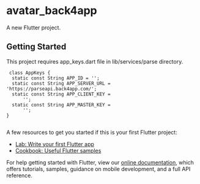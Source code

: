 # avatar_back4app

A new Flutter project.

## Getting Started

This project requires app_keys.dart file in lib/services/parse directory. 

<pre><code> class AppKeys { 
  static const String APP_ID = '';
  static const String APP_SERVER_URL = 'https://parseapi.back4app.com/';
  static const String APP_CLIENT_KEY =
      '';
  static const String APP_MASTER_KEY =
      '';
}
  </code></pre>

A few resources to get you started if this is your first Flutter project:

- [Lab: Write your first Flutter app](https://flutter.dev/docs/get-started/codelab)
- [Cookbook: Useful Flutter samples](https://flutter.dev/docs/cookbook)

For help getting started with Flutter, view our
[online documentation](https://flutter.dev/docs), which offers tutorials,
samples, guidance on mobile development, and a full API reference.
